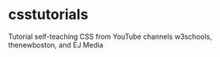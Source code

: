 # csstutorials
Tutorial self-teaching CSS from YouTube channels w3schools, thenewboston, and EJ Media
